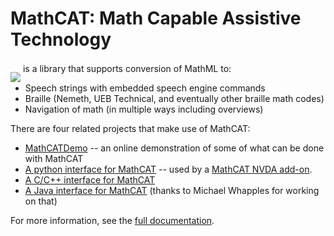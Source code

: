 # MathCAT: Math Capable Assistive Technology

<img src="logo.png" style="position: relative; top: 16px; z-index: -1;">
is a library that supports conversion of MathML to:

- Speech strings with embedded speech engine commands
- Braille (Nemeth, UEB Technical, and eventually other braille math codes)
- Navigation of math (in multiple ways including overviews)

There are four related projects that make use of MathCAT:

- [MathCATDemo](https://nsoiffer.github.io/MathCATDemo/) -- an online demonstration of some of what can be done with MathCAT
- [A python interface for MathCAT](https://github.com/NSoiffer/MathCATForPython) -- used by a [MathCAT NVDA add-on](https://addons.nvda-project.org/addons/MathCAT.en.html).
- [A C/C++ interface for MathCAT](https://github.com/NSoiffer/MathCATForC)
- [A Java interface for MathCAT](https://github.com/mwhapples/MathCAT4J) (thanks to Michael Whapples for working on that)

For more information, see the [full documentation](https://nsoiffer.github.io/MathCAT/).

